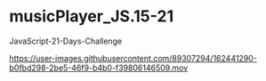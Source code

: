 # musicPlayer_JS.15-21
JavaScript-21-Days-Challenge


https://user-images.githubusercontent.com/89307294/162441290-b0fbd298-2be5-46f9-b4b0-f39806146509.mov

